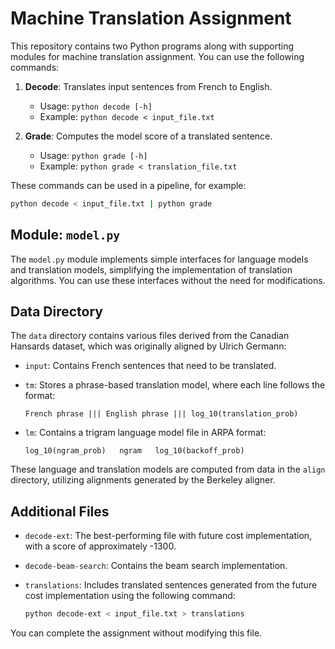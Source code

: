# Machine Translation Assignment

This repository contains two Python programs along with supporting modules for machine translation assignment. You can use the following commands:

1. **Decode**: Translates input sentences from French to English.
   - Usage: `python decode [-h]`
   - Example: `python decode < input_file.txt`

2. **Grade**: Computes the model score of a translated sentence.
   - Usage: `python grade [-h]`
   - Example: `python grade < translation_file.txt`

These commands can be used in a pipeline, for example:

```bash
python decode < input_file.txt | python grade
```

## Module: `model.py`

The `model.py` module implements simple interfaces for language models and translation models, simplifying the implementation of translation algorithms. You can use these interfaces without the need for modifications.

## Data Directory

The `data` directory contains various files derived from the Canadian Hansards dataset, which was originally aligned by Ulrich Germann:

- `input`: Contains French sentences that need to be translated.

- `tm`: Stores a phrase-based translation model, where each line follows the format:
    ```
    French phrase ||| English phrase ||| log_10(translation_prob)
    ```

- `lm`: Contains a trigram language model file in ARPA format:
    ```
    log_10(ngram_prob)   ngram   log_10(backoff_prob)
    ```

These language and translation models are computed from data in the `align` directory, utilizing alignments generated by the Berkeley aligner.

## Additional Files

- `decode-ext`: The best-performing file with future cost implementation, with a score of approximately -1300.

- `decode-beam-search`: Contains the beam search implementation.

- `translations`: Includes translated sentences generated from the future cost implementation using the following command:
  ```bash
  python decode-ext < input_file.txt > translations
  ```

You can complete the assignment without modifying this file.

